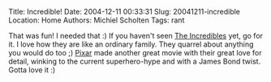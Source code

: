 Title: Incredible!
Date: 2004-12-11 00:33:31
Slug: 20041211-incredible
Location: Home
Authors: Michiel Scholten
Tags: rant

<p>That was fun! I needed that :) If you haven't seen <a href="http://www.imdb.com/title/tt0317705/">The Incredibles</a> yet, go for it. I love how they are like an ordinary family. They quarrel about anything you would do too ;) <a href="http://www.pixar.com/">Pixar</a> made another great movie with their great love for detail, winking to the current superhero-hype and with a James Bond twist. Gotta love it :)</p>